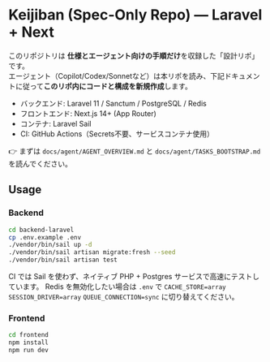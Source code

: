 # Keijiban (Spec-Only Repo) — Laravel + Next

このリポジトリは **仕様とエージェント向けの手順だけ**を収録した「設計リポ」です。  
エージェント（Copilot/Codex/Sonnetなど）は本リポを読み、下記ドキュメントに従って**このリポ内にコードと構成を新規作成**します。

- バックエンド: Laravel 11 / Sanctum / PostgreSQL / Redis
- フロントエンド: Next.js 14+ (App Router)
- コンテナ: Laravel Sail
- CI: GitHub Actions（Secrets不要、サービスコンテナ使用）

👉 まずは `docs/agent/AGENT_OVERVIEW.md` と `docs/agent/TASKS_BOOTSTRAP.md` を読んでください。

## Usage

### Backend
```bash
cd backend-laravel
cp .env.example .env
./vendor/bin/sail up -d
./vendor/bin/sail artisan migrate:fresh --seed
./vendor/bin/sail artisan test
```

CI では Sail を使わず、ネイティブ PHP + Postgres サービスで高速にテストしています。
Redis を無効化したい場合は `.env` で `CACHE_STORE=array` `SESSION_DRIVER=array` `QUEUE_CONNECTION=sync` に切り替えてください。

### Frontend
```bash
cd frontend
npm install
npm run dev
```
